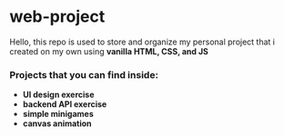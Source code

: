 # web-project
Hello, 
this repo is used to store and organize my personal project that i created on my own using **vanilla HTML, CSS, and JS**

### Projects that you can find inside:
- **UI design exercise**
- **backend API exercise**
- **simple minigames**
- **canvas animation**
